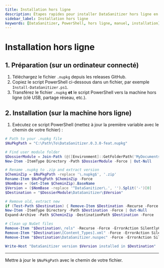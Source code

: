 ```yaml
---
title: Installation hors ligne
description: Étapes rapides pour installer DataSanitizer hors ligne en utilisant un package téléchargé et un script PowerShell.
sidebar_label: Installation hors ligne
keywords: [DataSanitizer, PowerShell, hors ligne, manuel, installation]
---
```


# Installation hors ligne


## 1. Préparation (sur un ordinateur connecté)

1. Téléchargez le fichier `.nupkg` depuis les releases GitHub.
2. Copiez le script PowerShell ci-dessous dans un fichier, par exemple `Install-DataSanitizer.ps1`.
3. Transférez le fichier `.nupkg` **et** le script PowerShell vers la machine hors ligne (clé USB, partage réseau, etc.).

## 2. Installation (sur la machine hors ligne)

1. Exécutez ce script PowerShell (mettez à jour la première variable avec le chemin de votre fichier) :

```powershell
# Path to your .nupkg file
$NuPkgPath = "C:\Path\To\DataSanitizer.0.3.0-feat.nupkg"

# Find user module folder
$DossierModule = Join-Path (@([Environment]::GetFolderPath('MyDocuments'), (Join-Path $HOME 'Documents')) | Where-Object { $_ -and (Test-Path $_) } | Select-Object -First 1) 'PowerShell\Modules'
New-Item -ItemType Directory -Path $DossierModule -Force | Out-Null

# Rename .nupkg to .zip and extract version
$CheminZip = $NuPkgPath -replace '\.nupkg$', '.zip'
Rename-Item $NuPkgPath $CheminZip -Force
$NomBase = (Get-Item $CheminZip).BaseName
$Version = ($NomBase -replace '^DataSanitizer\.', '').Split('-')[0]
$Destination = "$DossierModule\DataSanitizer\$Version"

# Remove old, extract new
if (Test-Path $Destination) { Remove-Item $Destination -Recurse -Force }
New-Item -ItemType Directory -Path $Destination -Force | Out-Null
Expand-Archive -Path $CheminZip -DestinationPath $Destination -Force

# Clean up NuGet files
Remove-Item "$Destination\_rels" -Recurse -Force -ErrorAction SilentlyContinue
Remove-Item "$Destination\[Content_Types].xml" -Force -ErrorAction SilentlyContinue
Remove-Item "$Destination\DataSanitizer.nuspec" -Force -ErrorAction SilentlyContinue

Write-Host "DataSanitizer version $Version installed in $Destination"
```

---
Mettre à jour le  `$NuPkgPath` avec le chemin de votre fichier.

